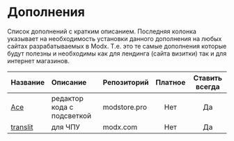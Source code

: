 # Дополнения

Список дополнений с кратким описанием. Последняя колонка указывает на необходимость установки данного дополнения на любых сайтах разрабатываемых в Modx. Т.е. это те самые дополнения которые будут полезны и необходимы как для лендинга \(сайта визитки\) так и для интернет магазинов.

| Название | Описание | Репозиторий | Платное | Ставить всегда |
| :--- | :--- | :--- | :---: | :---: |
| [Ace](https://modstore.pro/packages/content/ace) | редактор кода с подсветкой | modstore.pro | Нет | Да |
| [translit](https://modx.com/extras/package/translit) | для ЧПУ | modx.com | Нет | Да |



